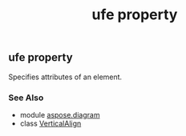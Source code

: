 ﻿---
title: ufe property
second_title: Aspose.Diagram for Python via .NET API References
description: 
type: docs
weight: 40
url: /python-net/aspose.diagram/verticalalign/ufe/
is_root: false
---

## ufe property


Specifies attributes of an element.

### See Also
* module [aspose.diagram](../../)
* class [VerticalAlign](/diagram/python-net/aspose.diagram/verticalalign)
